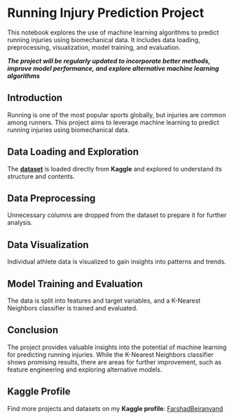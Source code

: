 # Running Injury Prediction Project

This notebook explores the use of machine learning algorithms to predict running injuries using biomechanical data. It includes data loading, preprocessing, visualization, model training, and evaluation.

**_The project will be regularly updated to incorporate better methods, improve model performance, and explore alternative machine learning algorithms_**


## Introduction

Running is one of the most popular sports globally, but injuries are common among runners. This project aims to leverage machine learning to predict running injuries using biomechanical data.

## Data Loading and Exploration

The [**dataset**](https://www.kaggle.com/datasets/shashwatwork/injury-prediction-for-competitive-runners) is loaded directly from **Kaggle** and explored to understand its structure and contents.

## Data Preprocessing

Unnecessary columns are dropped from the dataset to prepare it for further analysis.

## Data Visualization

Individual athlete data is visualized to gain insights into patterns and trends.

## Model Training and Evaluation

The data is split into features and target variables, and a K-Nearest Neighbors classifier is trained and evaluated.

## Conclusion

The project provides valuable insights into the potential of machine learning for predicting running injuries. While the K-Nearest Neighbors classifier shows promising results, there are areas for further improvement, such as feature engineering and exploring alternative models.


## Kaggle Profile

Find more projects and datasets on my **Kaggle profile**: [FarshadBeiranvand](https://www.kaggle.com/farshadbeiranvand)


